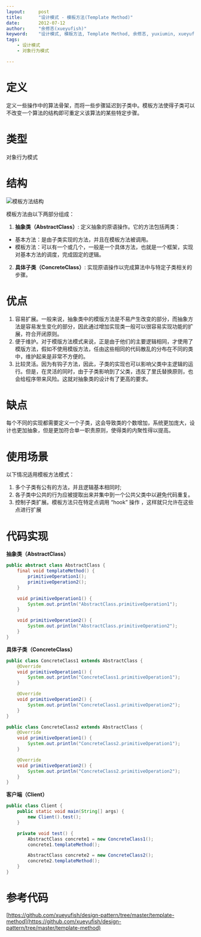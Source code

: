 ```yaml
---
layout:     post
title:      "设计模式 - 模板方法(Template Method)"
date:       2012-07-12
author:     "余修忞(xueyufish)"
keyword:    "设计模式, 模板方法, Template Method, 余修忞, yuxiumin, xueyufish"
tags:
    - 设计模式
    - 对象行为模式

---
```


# 定义
定义一些操作中的算法骨架，而将一些步骤延迟到子类中。模板方法使得子类可以不改变一个算法的结构即可重定义该算法的某些特定步骤。

# 类型
对象行为模式

# 结构
![模板方法结构](http://img.yuxiumin.com/screenshots/design-patterns/3416bcdb8fa046b6e804b4561d59c97d.png)

模板方法由以下两部分组成：
1. **抽象类（AbstractClass）**: 定义抽象的原语操作。它的方法包括两类：
* 基本方法：是由子类实现的方法，并且在模板方法被调用。
* 模板方法：可以有一个或几个，一般是一个具体方法，也就是一个框架，实现对基本方法的调度，完成固定的逻辑。

2. **具体子类（ConcreteClass）**: 实现原语操作以完成算法中与特定子类相关的步骤。

# 优点
1. 容易扩展。一般来说，抽象类中的模版方法是不易产生改变的部分，而抽象方法是容易发生变化的部分，因此通过增加实现类一般可以很容易实现功能的扩展，符合开闭原则。
2. 便于维护。对于模版方法模式来说，正是由于他们的主要逻辑相同，才使用了模版方法，假如不使用模版方法，任由这些相同的代码散乱的分布在不同的类中，维护起来是非常不方便的。
3. 比较灵活。因为有钩子方法，因此，子类的实现也可以影响父类中主逻辑的运行。但是，在灵活的同时，由于子类影响到了父类，违反了里氏替换原则，也会给程序带来风险。这就对抽象类的设计有了更高的要求。

# 缺点
每个不同的实现都需要定义一个子类，这会导致类的个数增加，系统更加庞大，设计也更加抽象，但是更加符合单一职责原则，使得类的内聚性得以提高。

# 使用场景
以下情况适用模板方法模式：
1. 多个子类有公有的方法，并且逻辑基本相同时;
2. 各子类中公共的行为应被提取出来并集中到一个公共父类中以避免代码重复。
3. 控制子类扩展。模板方法只在特定点调用 “hook” 操作 ，这样就只允许在这些点进行扩展

# 代码实现

**抽象类（AbstractClass）**
```java
public abstract class AbstractClass {
    final void templateMethod() {
        primitiveOperation1();
        primitiveOperation2();
    }

    void primitiveOperation1() {
        System.out.println("AbstractClass.primitiveOperation1");
    }

    void primitiveOperation2() {
        System.out.println("AbstractClass.primitiveOperation2");
    }
}
```

**具体子类（ConcreteClass）**
```java
public class ConcreteClass1 extends AbstractClass {
    @Override
    void primitiveOperation1() {
        System.out.println("ConcreteClass1.primitiveOperation1");
    }

    @Override
    void primitiveOperation2() {
        System.out.println("ConcreteClass1.primitiveOperation2");
    }
}

public class ConcreteClass2 extends AbstractClass {
    @Override
    void primitiveOperation1() {
        System.out.println("ConcreteClass2.primitiveOperation1");
    }

    @Override
    void primitiveOperation2() {
        System.out.println("ConcreteClass2.primitiveOperation2");
    }
}
```

**客户端（Client）**
```java
public class Client {
    public static void main(String[] args) {
        new Client().test();
    }

    private void test() {
        AbstractClass concrete1 = new ConcreteClass1();
        concrete1.templateMethod();

        AbstractClass concrete2 = new ConcreteClass2();
        concrete2.templateMethod();
    }
}
```

# 参考代码
[https://github.com/xueyufish/design-pattern/tree/master/template-method](https://github.com/xueyufish/design-pattern/tree/master/template-method)
